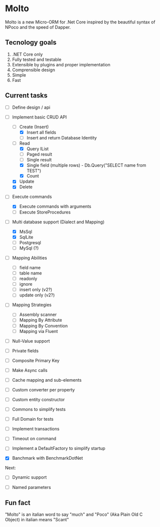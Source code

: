 Molto
=====

Molto is a new Micro-ORM for .Net Core inspired by the beautiful syntax of NPoco and the speed of Dapper.

Tecnology goals
---------------

1. .NET Core only
1. Fully tested and testable
1. Extensible by plugins and proper implementation
1. Comprensible design
1. Simple 
1. Fast

Current tasks
--------------

- [ ] Define design / api
- [ ] Implement basic CRUD API
	- [ ] Create (Insert)
	    - [x] Insert all fields
		- [ ] Insert and return Database Identity
	- [ ] Read 
		- [x] Query IList<T>
		- [ ] Paged result
		- [ ] Single result
		- [x] Single field (multiple rows) - Db.Query<string>("SELECT name from TEST")
		- [x] Count
	- [x] Update
	- [x] Delete
- [ ] Execute commands
	- [x] Execute commands with arguments
	- [ ] Execute StoreProcedures
- [ ] Multi database support  (Dialect and Mapping)
	- [x] MsSql
	- [x] SqlLite
	- [ ] Postgresql
	- [ ] MySql (?)
- [ ] Mapping Abilities
	- [ ] field name
	- [ ] table name
	- [ ] readonly 
	- [ ] ignore
	- [ ] insert only (v2?)
	- [ ] update only (v2?)
- [ ] Mapping Strategies
	- [ ] Assembly scanner
	- [ ] Mapping By Attribute
	- [ ] Mapping By Convention
	- [ ] Mapping via Fluent
- [ ] Null-Value support
- [ ] Private fields
- [ ] Composite Primary Key
- [ ] Make Async calls
- [ ] Cache mapping and sub-elements
- [ ] Custom converter per property
- [ ] Custom entity constructor
- [ ] Commons to simplify tests
- [ ] Full Domain for tests
- [ ] Implement transactions
- [ ] Timeout on command
- [ ] Implement a DefaultFactory to simplify startup
- [x] Banchmark with BenchmarkDotNet


Next:
- [ ] Dynamic support
- [ ] Named parameters


Fun fact
--------

"Molto" is an italian word to say "much" and "Poco" (Aka Plain Old C Object) in italian means "Scant"


